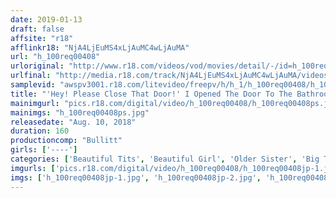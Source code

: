 ```yaml
---
date: 2019-01-13
draft: false
affsite: "r18"
afflinkr18: "NjA4LjEuMS4xLjAuMC4wLjAuMA"
url: "h_100req00408"
urloriginal: "http://www.r18.com/videos/vod/movies/detail/-/id=h_100req00408"
urlfinal: "http://media.r18.com/track/NjA4LjEuMS4xLjAuMC4wLjAuMA/videos/vod/movies/detail/-/id=h_100req00408"
samplevid: "awspv3001.r18.com/litevideo/freepv/h/h_1/h_100req00408/h_100req00408_dmb_w.mp4"
title: "'Hey! Please Close That Door!' I Opened The Door To The Bathroom And I Encountered A Hot Sexy Girl In The Middle Of Changing Out Of Her Clothes, And So... Unexpectedly..."
mainimgurl: "pics.r18.com/digital/video/h_100req00408/h_100req00408ps.jpg"
mainimgs: "h_100req00408ps.jpg"
releasedate: "Aug. 10, 2018"
duration: 160
productioncomp: "Bullitt"
girls: ['----']
categories: ['Beautiful Tits', 'Beautiful Girl', 'Older Sister', 'Big Tits', 'Variety', 'Documentary', 'Creampie', 'Hi-Def']
imgurls: ['pics.r18.com/digital/video/h_100req00408/h_100req00408jp-1.jpg', 'pics.r18.com/digital/video/h_100req00408/h_100req00408jp-2.jpg', 'pics.r18.com/digital/video/h_100req00408/h_100req00408jp-3.jpg', 'pics.r18.com/digital/video/h_100req00408/h_100req00408jp-4.jpg', 'pics.r18.com/digital/video/h_100req00408/h_100req00408jp-5.jpg', 'pics.r18.com/digital/video/h_100req00408/h_100req00408jp-6.jpg', 'pics.r18.com/digital/video/h_100req00408/h_100req00408jp-7.jpg', 'pics.r18.com/digital/video/h_100req00408/h_100req00408jp-8.jpg', 'pics.r18.com/digital/video/h_100req00408/h_100req00408jp-9.jpg', 'pics.r18.com/digital/video/h_100req00408/h_100req00408jp-10.jpg', 'pics.r18.com/digital/video/h_100req00408/h_100req00408jp-11.jpg', 'pics.r18.com/digital/video/h_100req00408/h_100req00408jp-12.jpg', 'pics.r18.com/digital/video/h_100req00408/h_100req00408jp-13.jpg', 'pics.r18.com/digital/video/h_100req00408/h_100req00408jp-14.jpg', 'pics.r18.com/digital/video/h_100req00408/h_100req00408jp-15.jpg', 'pics.r18.com/digital/video/h_100req00408/h_100req00408jp-16.jpg', 'pics.r18.com/digital/video/h_100req00408/h_100req00408jp-17.jpg', 'pics.r18.com/digital/video/h_100req00408/h_100req00408jp-18.jpg', 'pics.r18.com/digital/video/h_100req00408/h_100req00408jp-19.jpg', 'pics.r18.com/digital/video/h_100req00408/h_100req00408jp-20.jpg']
imgs: ['h_100req00408jp-1.jpg', 'h_100req00408jp-2.jpg', 'h_100req00408jp-3.jpg', 'h_100req00408jp-4.jpg', 'h_100req00408jp-5.jpg', 'h_100req00408jp-6.jpg', 'h_100req00408jp-7.jpg', 'h_100req00408jp-8.jpg', 'h_100req00408jp-9.jpg', 'h_100req00408jp-10.jpg', 'h_100req00408jp-11.jpg', 'h_100req00408jp-12.jpg', 'h_100req00408jp-13.jpg', 'h_100req00408jp-14.jpg', 'h_100req00408jp-15.jpg', 'h_100req00408jp-16.jpg', 'h_100req00408jp-17.jpg', 'h_100req00408jp-18.jpg', 'h_100req00408jp-19.jpg', 'h_100req00408jp-20.jpg']
---
```

